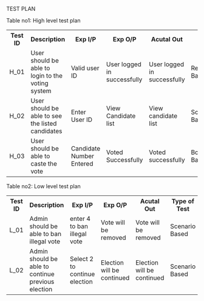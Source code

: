 TEST PLAN

Table no1: High level test plan
<table style="width: 100%;">
  <tr>
    <th>Test ID </th>
    <th>Description </th>
    <th>Exp I/P </th>
    <th>Exp O/P </th>
    <th>Acutal Out </th>
    <th>Type of Test </th>
  </tr>
  <tr>
    <td>H_01 </td>
    <td>User should be able to login to the voting system </td>
    <td>Valid user ID </td>
    <td>User logged in successfully </td>
    <td>User logged in successfully </td>
    <td>Requirement Based </td>
  </tr>
   <tr>
    <td>H_02 </td>
    <td>User should be able to see the listed candidates </td>
    <td>Enter User ID </td>
    <td>View Candidate list </td>
    <td>View candidate list</td>
    <td>Scenario Based </td>
  </tr>
  <tr>
    <td>H_03 </td>
    <td>User should be able to caste the vote </td>
    <td>Candidate Number Entered </td>
    <td>Voted Successfully </td>
    <td>Voted successfully</td>
    <td>Boundary Based </td>
  </tr>
</table>



Table no2: Low level test plan

<table style="width: 100%;">
  <tr>
    <th>Test ID </th>
    <th>Description </th>
    <th>Exp I/P </th>
    <th>Exp O/P </th>
    <th>Acutal Out </th>
    <th>Type of Test </th>
  </tr>
  <tr>
    <td>L_01 </td>
    <td> Admin should be able to ban illegal vote</td>
    <td>enter 4 to ban illegal vote </td>
    <td>Vote will be removed </td>
    <td>Vote will be removed </td>
    <td>Scenario Based </td>
  </tr>
   <tr>
    <td>L_02 </td>
    <td>Admin should be able to continue previous election </td>
    <td>Select 2 to continue election </td>
    <td>Election will be continued</td>
    <td>Election will be continued </td>
    <td>Scenario Based </td>
  </tr>
  
</table>

